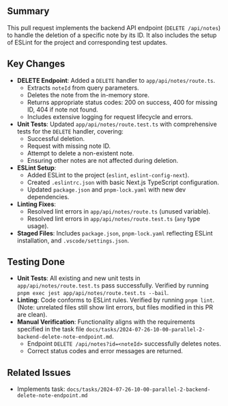## Summary
This pull request implements the backend API endpoint (`DELETE /api/notes`) to handle the deletion of a specific note by its ID. It also includes the setup of ESLint for the project and corresponding test updates.

## Key Changes
- **DELETE Endpoint**: Added a `DELETE` handler to `app/api/notes/route.ts`.
    - Extracts `noteId` from query parameters.
    - Deletes the note from the in-memory store.
    - Returns appropriate status codes: 200 on success, 400 for missing ID, 404 if note not found.
    - Includes extensive logging for request lifecycle and errors.
- **Unit Tests**: Updated `app/api/notes/route.test.ts` with comprehensive tests for the `DELETE` handler, covering:
    - Successful deletion.
    - Request with missing note ID.
    - Attempt to delete a non-existent note.
    - Ensuring other notes are not affected during deletion.
- **ESLint Setup**:
    - Added ESLint to the project (`eslint`, `eslint-config-next`).
    - Created `.eslintrc.json` with basic Next.js TypeScript configuration.
    - Updated `package.json` and `pnpm-lock.yaml` with new dev dependencies.
- **Linting Fixes**:
    - Resolved lint errors in `app/api/notes/route.ts` (unused variable).
    - Resolved lint errors in `app/api/notes/route.test.ts` (`any` type usage).
- **Staged Files**: Includes `package.json`, `pnpm-lock.yaml` reflecting ESLint installation, and `.vscode/settings.json`.

## Testing Done
- **Unit Tests**: All existing and new unit tests in `app/api/notes/route.test.ts` pass successfully. Verified by running `pnpm exec jest app/api/notes/route.test.ts --bail`.
- **Linting**: Code conforms to ESLint rules. Verified by running `pnpm lint`. (Note: unrelated files still show lint errors, but files modified in this PR are clean).
- **Manual Verification**: Functionality aligns with the requirements specified in the task file `docs/tasks/2024-07-26-10-00-parallel-2-backend-delete-note-endpoint.md`.
    - Endpoint `DELETE /api/notes?id=<noteId>` successfully deletes notes.
    - Correct status codes and error messages are returned.

## Related Issues
- Implements task: `docs/tasks/2024-07-26-10-00-parallel-2-backend-delete-note-endpoint.md` 